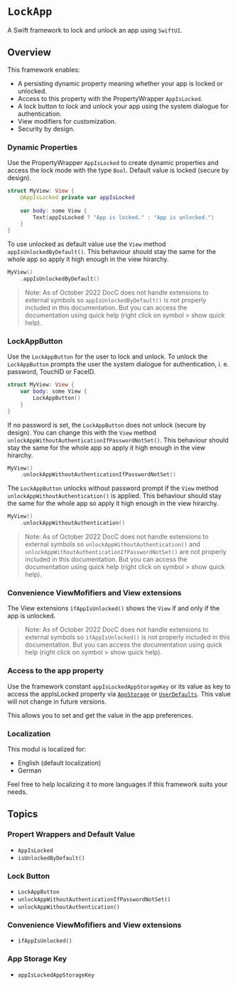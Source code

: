 # ``LockApp``

A Swift framework to lock and unlock an app using `SwiftUI`.

## Overview

This framework enables:

- A persisting dynamic property meaning whether your app is locked or unlocked.
- Access to this property with the PropertyWrapper ``AppIsLocked``.
- A lock button to lock and unlock your app using the system dialogue for authentication.
- View modifiers for customization.
- Security by design.

### Dynamic Properties

Use the PropertyWrapper ``AppIsLocked`` to create dynamic properties and access the lock mode with the type `Bool`. Default value is locked (secure by design).

```swift
struct MyView: View {
    @AppIsLocked private var appIsLocked
    
    var body: some View {
        Text(appIsLocked ? "App is locked." : "App is unlocked.")
    }
}
```

To use unlocked as default value use the `View` method `appIsUnlockedByDefault()`. This behaviour should stay the same for the whole app so apply it high enough in the view hirarchy.

```swift
MyView()
    .appIsUnlockedByDefault()
```

> Note: As of October 2022 DocC does not handle extensions to external symbols so ``appIsUnlockedByDefault()`` is not properly included in this documentation. But you can access the documentation using quick help (right click on symbol > show quick help).

### LockAppButton

Use the ``LockAppButton`` for the user to lock and unlock. To unlock the ``LockAppButton`` prompts the user the system dialogue for authentication, i. e. password, TouchID or FaceID.

```swift
struct MyView: View {
    var body: some View {
        LockAppButton()
    }
}
```

If no password is set, the ``LockAppButton`` does not unlock (secure by design). You can change this with the `View` method ``unlockAppWithoutAuthenticationIfPasswordNotSet()``. This behaviour should stay the same for the whole app so apply it high enough in the view hirarchy.

```swift
MyView()
    .unlockAppWithoutAuthenticationIfPasswordNotSet()
```
        
The ``LockAppButton`` unlocks without password prompt if the `View` method ``unlockAppWithoutAuthentication()`` is applied. This behaviour should stay the same for the whole app so apply it high enough in the view hirarchy.

```swift
MyView()
    .unlockAppWithoutAuthentication()
```
     
> Note: As of October 2022 DocC does not handle extensions to external symbols so ``unlockAppWithoutAuthentication()`` and ``unlockAppWithoutAuthenticationIfPasswordNotSet()`` are not properly included in this documentation. But you can access the documentation using quick help (right click on symbol > show quick help).

### Convenience ViewMofifiers and View extensions

The View extensions ``ìfAppIsUnlocked()`` shows the `View` if and only if the app is unlocked.

> Note: As of October 2022 DocC does not handle extensions to external symbols so ``ìfAppIsUnlocked()`` is not properly included in this documentation. But you can access the documentation using quick help (right click on symbol > show quick help).

### Access to the app property

Use the framework constant ``appIsLockedAppStorageKey`` or its value as key to access the appIsLocked property via [`AppStorage`](https://developer.apple.com/documentation/swiftui/appstorage/) or [`UserDefaults`](https://developer.apple.com/documentation/foundation/userdefaults). This value will not change in future versions.

This allows you to set and get the value in the app preferences.

### Localization

This modul is localized for:

* English (default localization)
* German

Feel free to help localizing it to more languages if this framework suits your needs.

## Topics

### Propert Wrappers and Default Value

- ``AppIsLocked``
- ``isUnlockedByDefault()``

### Lock Button

- ``LockAppButton``
- ``unlockAppWithoutAuthenticationIfPasswordNotSet()``
- ``unlockAppWithoutAuthentication()``

### Convenience ViewMofifiers and View extensions

- ``ìfAppIsUnlocked()``

### App Storage Key

- ``appIsLockedAppStorageKey``
